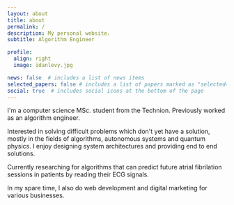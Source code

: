 ```yaml
---
layout: about
title: about
permalink: /
description: My personal website.
subtitle: Algorithm Engineer

profile:
  align: right
  image: idanlevy.jpg

news: false  # includes a list of news items
selected_papers: false # includes a list of papers marked as "selected={true}"
social: true  # includes social icons at the bottom of the page
---
```


I'm a computer science MSc. student from the Technion. Previously worked as an algorithm engineer.

Interested in solving difficult problems which don't yet have a solution, mostly in the fields of algorithms, autonomous systems and quantum physics.
I enjoy designing system architectures and providing end to end solutions.

Currently researching for algorithms that can predict future atrial fibrilation sessions in patients by reading their ECG signals.

In my spare time, I also do web development and digital marketing for various businesses.

